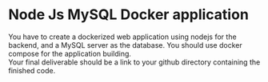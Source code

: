 # Node Js MySQL Docker application

You have to create a dockerized web application using nodejs for the backend, and a MySQL server as the database. You should use docker compose for the application building.  
Your final deliverable should be a link to your github directory containing the finished code.